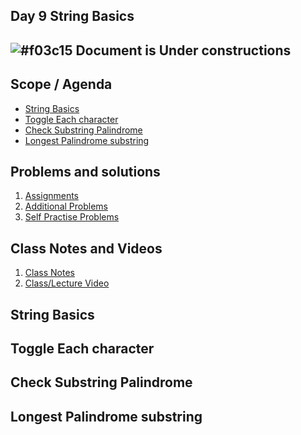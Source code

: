 
## Day 9 String Basics

## ![#f03c15](https://placehold.co/15x15/f03c15/f03c15.png)  Document is Under constructions


## Scope / Agenda
- [String Basics](#string-basics)
- [Toggle Each character](#toggle-each-character)
- [Check Substring Palindrome](#check-substring-palindrome)
- [Longest Palindrome substring](#longest-palindrome-substring)
  

## Problems and solutions

1. [Assignments]()
2. [Additional Problems]()
3. [Self Practise Problems]()

## Class Notes and Videos

1. [Class Notes](../../class_Notes/DSA%20Intermediate%20Notes/9%20Strings(11-09-23).pdf)
2. [Class/Lecture Video](https://www.youtube.com/watch?v=xHGDe13RQAA)

## String Basics
## Toggle Each character
## Check Substring Palindrome
## Longest Palindrome substring